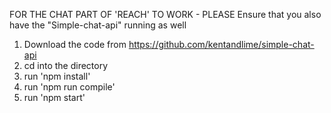 
FOR THE CHAT PART OF 'REACH' TO WORK - PLEASE Ensure that you also have the "Simple-chat-api" running as well


1. Download the code from https://github.com/kentandlime/simple-chat-api
2. cd into the directory
3. run 'npm install'
4. run 'npm run compile'
5. run 'npm start'
